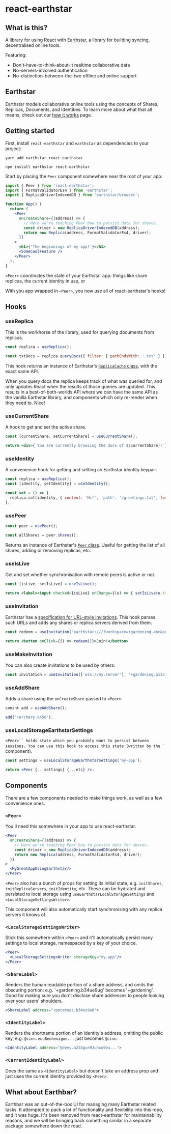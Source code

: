 # react-earthstar

## What is this?

A library for using React with [Earthstar](https://earthstar-project.org), a library for building syncing, decentralised online tools.

Featuring:

- Don't-have-to-think-about-it realtime collaborative data
- No-servers-involved authentication
- No-distinction-between-the-two offline and online support

## Earthstar

Earthstar models collaborative online tools using the concepts of Shares, Replicas, Documents, and Identities. To learn more about what that all means, check out our [how it works](http://earthstar-project.org/get-started/how-it-works) page.

## Getting started

First, install `react-earthstar` and `earthstar` as dependencies to your project:

```
yarn add earthstar react-earthstar
```

```
npm install earthstar react-earthstar
```

Start by placing the `Peer` component somewhere near the root of your app:

```jsx
import { Peer } from 'react-earthstar';
import { FormatValidatorEs4 } from 'earthstar';
import { ReplicaDriverIndexedDB } from 'earthstar/browser';

function App() {
  return (
    <Peer
      onCreateShare={(address) => {
        // Here we're teaching Peer how to persist data for shares.
        const driver = new ReplicaDriverIndexedDB(address);
        return new Replica(address, FormatValidatorEs4, driver);
      }}
    >
      <h1>{'The beginnings of my app!'}</h1>
      <SomeCoolFeature />
    </Peer>
  );
}
```

`<Peer>`  coordinates the state of your Earthstar app: things like share replicas, the current identity in use, or 

With you app wrapped in `<Peer>`, you now use all of react-earthstar's hooks!

## Hooks

### useReplica

This is the workhorse of the library, used for querying documents from replicas.

```js
const replica = useReplica();

const txtDocs = replica.queryDocs({ filter: { pathEndsWith: '.txt' } });
```

This hook returns an instance of Earthstar's [`ReplicaCache` class](https://doc.deno.land/https://deno.land/x/earthstar@v8.2.4/mod.ts/~/ReplicaCache), with the exact same API.

When you query docs the replica keeps track of what was queried for, and only updates React when the results of those queries are updated. This results in a best-of-both-worlds API where we can have the same API as the vanilla Earthstar library, and components which only re-render when they need to. Nice!

### useCurrentShare

A hook to get and set the active share.

```jsx
const [currentShare, setCurrentShare] = useCurrentShare();

return <div>{`You are currently browsing the docs of ${currentShare}!`}</div>;
```

### useIdentity

A convenience hook for getting and setting an Earthstar identity keypair.

```js
const replica = useReplica();
const [identity, setIdentity] = useIdentity();

const set = () => {
  replica.set(identity, { content: 'Hi!', 'path': '/greetings.txt', format: 'es.4' });
};
```

### usePeer

```js
const peer = usePeer();

const allShares = peer.shares();
```

Returns an instance of Earthstar's [`Peer` class](https://doc.deno.land/https://deno.land/x/earthstar/mod.ts/~/Peer). Useful for getting the list of all shares, adding or removing replicas, etc.

### useIsLive

Get and set whether synchronisation with remote peers is active or not.

```jsx
const [isLive, setIsLive] = useIsLive();

return <label><input checked={isLive} onChange={(e) => { setIsLive(e.target.checked )}} /> Syncing?</label>
```

### useInvitation

Earthstar has a [specification for URL-style invitations](https://github.com/earthstar-project/earthstar/issues/36). This hook parses such URLs and adds any shares or replica servers derived from them.

```jsx
const redeem = useInvitation("earthstar:///?workspace=+gardening.abc&pub=http://pub1.org& v=1");

return <button onClick={() => redeem()}>Join!</button>
```

### useMakeInvitation

You can also create invitations to be used by others:

```js
const invitation = useInvitation(['wss://my.server'], '+gardening.a123');
```

### useAddShare

Adds a share using the `onCreateShare` passed to `<Peer>`:

```js
consnt add = useAddShare();

add('+archery.k456');
```

### useLocalStorageEarthstarSettings

`<Peer>`` holds state which you probably want to persist between sessions. You can use this hook to access this state (written by the `<LocalStorageSettingsWriter/>` component).

```jsx
const settings = useLocalStorageEarthstarSettings('my-app');

return <Peer {...settings} {...etc} />;
```

## Components

There are a few components needed to make things work, as well as a few convenience ones.

### `<Peer>`

You'll need this somewhere in your app to use react-earthstar.

```jsx
<Peer
  onCreateShare={(address) => {
    // Here we're teaching Peer how to persist data for shares.
    const driver = new ReplicaDriverIndexedDB(address);
    return new Replica(address, FormatValidatorEs4, driver);
  }}
>
  <MyGreatAppUsingEarthstar/>
</Peer>
```

`<Peer>` also has a bunch of props for setting its initial state, e.g. `initShares`, `initReplicaServers`, `initIdentity`, etc. These can be hydrated and persisted to local storage using `useEarthstarLocalStorageSettings` and `<LocalStorageSettingsWriter>`.

This component will also automatically start synchronising with any replica servers it knows of.

### `<LocalStorageSettingsWriter>`

Stick this somewhere within `<Peer>` and it'll automatically persist many settings to local storage, namespaced by a key of your choice.

```jsx
<Peer>
  <LocalStorageSettingsWriter storageKey="my-app"/>
</Peer>
```

### `<ShareLabel>`

Renders the human readable portion of a share address, and omits the obscuring portion: e.g. '+gardening.b34ue9ug' becomes '+gardening'. Good for making sure you don't disclose share addresses to people looking over your users' shoulders.

```jsx
<ShareLabel address="+potatoes.b34ou9e8">
```

### `<IdentityLabel>`

Renders the shortname portion of an identity's address, omitting the public key, e.g. `@cinn.euu8euheuigoe...` just becomes `@cinn`.

```jsx
<IdentityLabel address="@devy.a234gue9Juhxo9eu...">
```

### `<CurrentIdentityLabel>`

Does the same as `<IdentityLabel>` but doesn't take an address prop and just uses the current identity provided by `<Peer>`.

## What about Earthbar?

Earthbar was an out-of-the-box UI for managing many Earthstar related tasks. It attempted to pack a lot of functionality and flexibility into this repo, and it was huge. It's been removed from react-earthstar for maintainability reasons, and we will be bringing back something similar in a separate package somewhere down the road.
